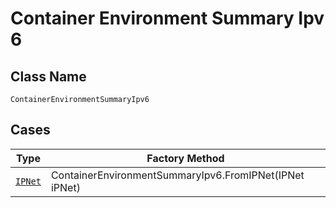 
# Container Environment Summary Ipv 6

## Class Name

`ContainerEnvironmentSummaryIpv6`

## Cases

| Type | Factory Method |
|  --- | --- |
| [`IPNet`](../../../doc/models/ip-net.md) | ContainerEnvironmentSummaryIpv6.FromIPNet(IPNet iPNet) |


